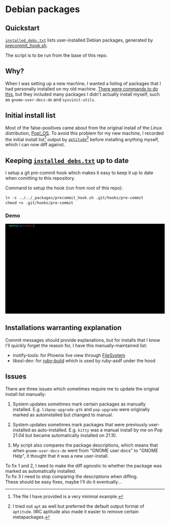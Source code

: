 # Debian packages
## Quickstart
[`installed_debs.txt`](installed_debs.txt) lists user-installed Debian packages, generated by [precommit_hook.sh](precommit_hook.sh).  

The script is to be run from the base of this repo.

## Why?
When I was setting up a new machine, I wanted a listing of packages that I had personally installed on my old machine. [There were commands to do this](https://stackoverflow.com/questions/41007182/debian-listing-all-user-installed-packages), but they included many packages I didn't actually install myself, such as `gnome-user-docs-de` and `sysvinit-utils`.

## Initial install list
Most of the false-positives came about from the original install of the Linux distribution, [Pop!_OS](https://pop.system76.com/). To avoid this problem for my new machine, I recorded the initial install list[^1] output by [`aptitude`](https://wiki.debian.org/Aptitude)[^2] before installing anything myself, which I can now diff against.

## Keeping [`installed_debs.txt`](installed_debs.txt) up to date
I setup a git pre-commit hook which makes it easy to keep it up to date when comitting to this repository.

Command to setup the hook (run from root of this repo):
```
ln -s ../../_packages/precommit_hook.sh .git/hooks/pre-commit
chmod +x .git/hooks/pre-commit
```

### Demo
![git hook demo](git_hook_demo.gif)

## Installations warranting explanation
Commit messages should provide explanations, but for installs that I know I'll quickly forget the reason for, I have this manually-maintained list:
- inotify-tools: for Phoenix live view through [FileSystem](https://github.com/falood/file_system/blob/acfc8a36b1a1bbb2e64e6451173ed03309812b2c/lib/file_system/backends/fs_inotify.ex#L43)
- libssl-dev: for [ruby-build](https://github.com/rbenv/ruby-build/wiki#troubleshooting) which is used by ruby-asdf under the hood

## Issues
There are three issues which sometimes require me to update the original install list manually:
1. System updates sometimes mark certain packages as manually installed. E.g. `libpop-upgrade-gtk` and `pop-upgrade` were originally marked as autoinstalled but changed to manual.

2. System updates sometimes mark packages that were previously user-installed as auto-installed. E.g. `kitty` was a manual install by me on Pop 21.04 but became automatically installed on 21.10.

3. My script also compares the package descriptions, which means that when `gnome-user-docs-de` went from "GNOME user docs" to "GNOME Help", it thought that it was a new user-install.

To fix 1 and 2, I need to make the diff agnostic to whether the package was marked as automatically installed.  
To fix 3 I need to stop comparing the descriptions when diffing.  
These should be easy fixes, maybe I'll do it eventually...

[^1]: The file I have provided is a very minimal example.
[^2]: I tried out `apt` as well but preferred the default output format of `aptitude`. IIRC aptitude also made it easier to remove certain metapackages.
